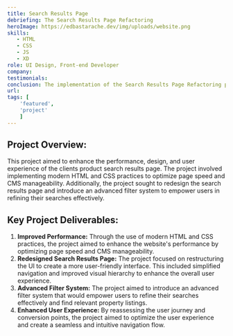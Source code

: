 ```yaml
---
title: Search Results Page
debriefing: The Search Results Page Refactoring
heroImage: https://edbastarache.dev/img/uploads/website.png
skills:
   - HTML
   - CSS
   - JS
   - XD
role: UI Design, Front-end Developer
company: 
testimonials:
conclusion: The implementation of the Search Results Page Refactoring project is expected to bring significant improvements to Boardwalk REIT's website. The redesigned search results page, modern HTML and CSS implementation, advanced filter system, and enhanced user experience are anticipated to drive increased user engagement and improved conversion rates. The project has successfully leveraged competitor analysis and valuable research insights to ensure that Boardwalk REIT's website stands out from the competition.
url:
tags: [
	'featured',
	'project'
	]
---
```


## Project Overview:
This project aimed to enhance the performance, design, and user experience of the clients product search results page. The project involved implementing modern HTML and CSS practices to optimize page speed and CMS manageability. Additionally, the project sought to redesign the search results page and introduce an advanced filter system to empower users in refining their searches effectively.

## Key Project Deliverables:
1. **Improved Performance:** Through the use of modern HTML and CSS practices, the project aimed to enhance the website's performance by optimizing page speed and CMS manageability.
2. **Redesigned Search Results Page:** The project focused on restructuring the UI to create a more user-friendly interface. This included simplified navigation and improved visual hierarchy to enhance the overall user experience.
3. **Advanced Filter System:** The project aimed to introduce an advanced filter system that would empower users to refine their searches effectively and find relevant property listings.
4. **Enhanced User Experience:** By reassessing the user journey and conversion points, the project aimed to optimize the user experience and create a seamless and intuitive navigation flow.

